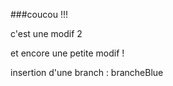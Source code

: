 ###coucou !!!

c'est une modif 2

et encore une petite modif !

insertion d'une branch : brancheBlue